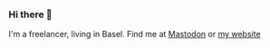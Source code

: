 ### Hi there 👋

I'm a freelancer, living in Basel. Find me at <a rel="me" href="https://functional.cafe/@pvillega">Mastodon</a> or [my website](https://perevillega.com)

<!--
**pvillega/pvillega** is a ✨ _special_ ✨ repository because its `README.md` (this file) appears on your GitHub profile.

Here are some ideas to get you started:

- 🔭 I’m currently working on ...
- 🌱 I’m currently learning ...
- 👯 I’m looking to collaborate on ...
- 🤔 I’m looking for help with ...
- 💬 Ask me about ...
- 📫 How to reach me: ...
- 😄 Pronouns: ...
- ⚡ Fun fact: ...
-->
